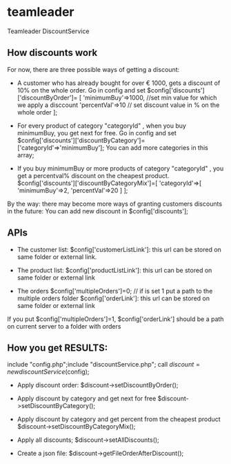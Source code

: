# teamleader
Teamleader DiscountService

## How discounts work

For now, there are three possible ways of getting a discount:

- A customer who has already bought for over € 1000, gets a discount of 10% on the whole order.
Go in config and set $config['discounts']['discountByOrder']=
        [
            'minimumBuy'=>1000, //set min value for which we apply a disccount
            'percentVal'=>10 // set discount value in % on the whole order
        ];

- For every product of category "categoryId" , when you buy minimumBuy, you get next for free.
Go in config and set $config['discounts']['discountByCategory']=['categoryId'=>'minimumBuy']; 
You can add more categories in this array;

- If you buy minimumBuy or more products of category "categoryId" , you get a percentval% discount on the cheapest product.
$config['discounts']['discountByCategoryMix']=[
'categoryId'=>[
            'minimumBuy'=>2,
            'percentVal'=>20
        ]
];

By the way: there may become more ways of granting customers discounts in the future: You can add new discount in $config['discounts'];

## APIs
 - The customer list:
$config['customerListLink']: this url can be stored on same folder or external link.

 - The product list:
$config['productListLink']: this url can be stored on same folder or external link

 - The orders
$config['multipleOrders']=0; // if is set 1 put a path to the multiple orders folder
$config['orderLink']: this url can be stored on same folder or external link

If you put $config['multipleOrders']=1, $config['orderLink'] should be a path on current server to a folder with orders

## How you get RESULTS:
include "config.php";include "discountService.php";
call $discount = new discountService($config);

 - Apply discount order:
$discount->setDiscountByOrder();

 - Apply discount by category and get next for free
$discount->setDiscountByCategory();

 - Apply discount by category and get percent from the cheapest product
$discount->setDiscountByCategoryMix();
    
 - Apply all discounts;
$discount->setAllDiscounts();
    
 - Create a json file:
$discount->getFileOrderAfterDiscount();
